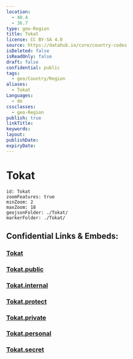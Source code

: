 ```yaml
---
location:
  - 40.4
  - 36.7
type: geo-Region
title: Tokat
license: CC BY-SA 4.0
source: https://datahub.io/core/country-codes
isDeleted: false
isReadOnly: false
draft: false
confidential: public
tags:
  - geo/Country/Region
aliases:
  - Tokat
Languages:
  - de
cssclasses:
  - geo-Region
publish: true
linkTitle:
keywords:
layout:
publishDate:
expiryDate:
---
```


# Tokat

```leaflet
id: Tokat
zoomFeatures: true 
minZoom: 2 
maxZoom: 18
geojsonFolder: ./Tokat/
markerFolder: ./Tokat/
```


## Confidential Links & Embeds: 

### [Tokat](/_Standards/Earth/Continent/Europe/Europe~East/Turkey/Provinces~Turkey/Tokat.md) 

### [Tokat.public](/_public/Earth/Continent/Europe/Europe~East/Turkey/Provinces~Turkey/Tokat.public.md) 

### [Tokat.internal](/_internal/Earth/Continent/Europe/Europe~East/Turkey/Provinces~Turkey/Tokat.internal.md) 

### [Tokat.protect](/_protect/Earth/Continent/Europe/Europe~East/Turkey/Provinces~Turkey/Tokat.protect.md) 

### [Tokat.private](/_private/Earth/Continent/Europe/Europe~East/Turkey/Provinces~Turkey/Tokat.private.md) 

### [Tokat.personal](/_personal/Earth/Continent/Europe/Europe~East/Turkey/Provinces~Turkey/Tokat.personal.md) 

### [Tokat.secret](/_secret/Earth/Continent/Europe/Europe~East/Turkey/Provinces~Turkey/Tokat.secret.md)

